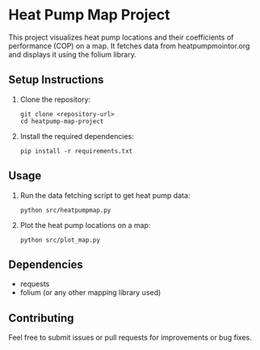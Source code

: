 # Heat Pump Map Project

This project visualizes heat pump locations and their coefficients of performance (COP) on a map. It fetches data from heatpumpmointor.org and displays it using the folium library.


## Setup Instructions

1. Clone the repository:
   ```
   git clone <repository-url>
   cd heatpump-map-project
   ```

2. Install the required dependencies:
   ```
   pip install -r requirements.txt
   ```

## Usage

1. Run the data fetching script to get heat pump data:
   ```
   python src/heatpumpmap.py
   ```

2. Plot the heat pump locations on a map:
   ```
   python src/plot_map.py
   ```

## Dependencies

- requests
- folium (or any other mapping library used)

## Contributing

Feel free to submit issues or pull requests for improvements or bug fixes.